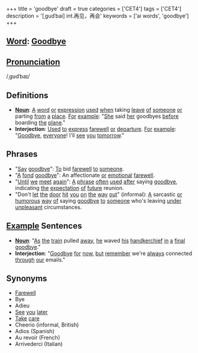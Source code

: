 +++
title = 'goodbye'
draft = true
categories = ['CET4']
tags = ['CET4']
description = '[ˌgudˈbai] int.再见，再会'
keywords = ['ai words', 'goodbye']
+++

## [Word](/en/post/word/): [Goodbye](/en/post/goodbye/)

## [Pronunciation](/en/post/pronunciation/)
/ˌɡʊdˈbaɪ/

## Definitions
- **[Noun](/en/post/noun/)**: [A](/en/post/a/) [word](/en/post/word/) [or](/en/post/or/) [expression](/en/post/expression/) [used](/en/post/used/) [when](/en/post/when/) taking [leave](/en/post/leave/) [of](/en/post/of/) [someone](/en/post/someone/) [or](/en/post/or/) parting [from](/en/post/from/) [a](/en/post/a/) [place](/en/post/place/). [For](/en/post/for/) [example](/en/post/example/): "[She](/en/post/she/) said [her](/en/post/her/) goodbyes [before](/en/post/before/) boarding [the](/en/post/the/) [plane](/en/post/plane/)."
- **Interjection**: [Used](/en/post/used/) [to](/en/post/to/) [express](/en/post/express/) [farewell](/en/post/farewell/) [or](/en/post/or/) [departure](/en/post/departure/). [For](/en/post/for/) [example](/en/post/example/): "[Goodbye](/en/post/goodbye/), [everyone](/en/post/everyone/)! I'll [see](/en/post/see/) [you](/en/post/you/) [tomorrow](/en/post/tomorrow/)."

## Phrases
- "[Say](/en/post/say/) [goodbye](/en/post/goodbye/)": [To](/en/post/to/) bid [farewell](/en/post/farewell/) [to](/en/post/to/) [someone](/en/post/someone/).
- "[A](/en/post/a/) [fond](/en/post/fond/) [goodbye](/en/post/goodbye/)": An affectionate [or](/en/post/or/) [emotional](/en/post/emotional/) [farewell](/en/post/farewell/).
- "[Until](/en/post/until/) [we](/en/post/we/) [meet](/en/post/meet/) [again](/en/post/again/)": [A](/en/post/a/) [phrase](/en/post/phrase/) [often](/en/post/often/) [used](/en/post/used/) [after](/en/post/after/) saying [goodbye](/en/post/goodbye/), indicating [the](/en/post/the/) [expectation](/en/post/expectation/) [of](/en/post/of/) [future](/en/post/future/) reunion.
- "Don't [let](/en/post/let/) [the](/en/post/the/) [door](/en/post/door/) [hit](/en/post/hit/) [you](/en/post/you/) [on](/en/post/on/) [the](/en/post/the/) [way](/en/post/way/) [out](/en/post/out/)" (informal): [A](/en/post/a/) sarcastic [or](/en/post/or/) [humorous](/en/post/humorous/) [way](/en/post/way/) [of](/en/post/of/) saying [goodbye](/en/post/goodbye/) [to](/en/post/to/) [someone](/en/post/someone/) who's leaving [under](/en/post/under/) [unpleasant](/en/post/unpleasant/) circumstances.

## [Example](/en/post/example/) Sentences
- **[Noun](/en/post/noun/)**: "[As](/en/post/as/) [the](/en/post/the/) [train](/en/post/train/) pulled [away](/en/post/away/), [he](/en/post/he/) waved [his](/en/post/his/) [handkerchief](/en/post/handkerchief/) [in](/en/post/in/) [a](/en/post/a/) [final](/en/post/final/) [goodbye](/en/post/goodbye/)."
- **Interjection**: "[Goodbye](/en/post/goodbye/) [for](/en/post/for/) [now](/en/post/now/), [but](/en/post/but/) [remember](/en/post/remember/) we're [always](/en/post/always/) connected [through](/en/post/through/) [our](/en/post/our/) emails."

## Synonyms
- [Farewell](/en/post/farewell/)
- Bye
- Adieu
- [See](/en/post/see/) [you](/en/post/you/) [later](/en/post/later/)
- [Take](/en/post/take/) [care](/en/post/care/)
- Cheerio (informal, British)
- Adios (Spanish)
- Au revoir (French)
- Arrivederci (Italian)
